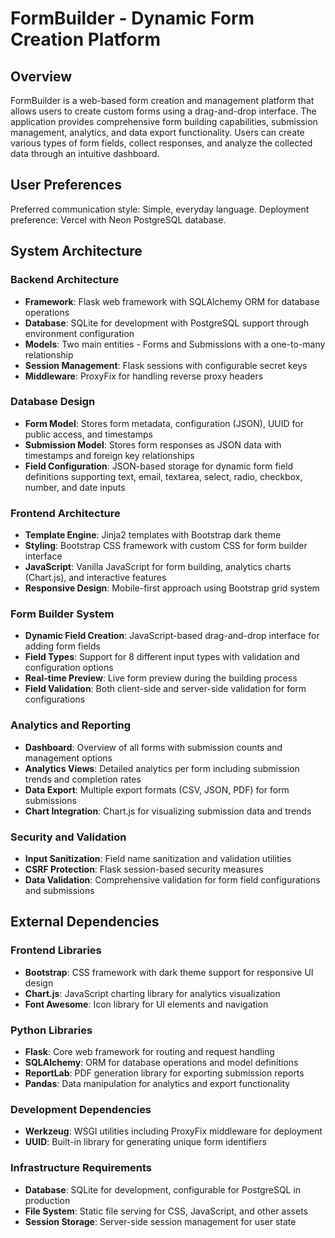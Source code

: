 # FormBuilder - Dynamic Form Creation Platform

## Overview

FormBuilder is a web-based form creation and management platform that allows users to create custom forms using a drag-and-drop interface. The application provides comprehensive form building capabilities, submission management, analytics, and data export functionality. Users can create various types of form fields, collect responses, and analyze the collected data through an intuitive dashboard.

## User Preferences

Preferred communication style: Simple, everyday language.
Deployment preference: Vercel with Neon PostgreSQL database.

## System Architecture

### Backend Architecture
- **Framework**: Flask web framework with SQLAlchemy ORM for database operations
- **Database**: SQLite for development with PostgreSQL support through environment configuration
- **Models**: Two main entities - Forms and Submissions with a one-to-many relationship
- **Session Management**: Flask sessions with configurable secret keys
- **Middleware**: ProxyFix for handling reverse proxy headers

### Database Design
- **Form Model**: Stores form metadata, configuration (JSON), UUID for public access, and timestamps
- **Submission Model**: Stores form responses as JSON data with timestamps and foreign key relationships
- **Field Configuration**: JSON-based storage for dynamic form field definitions supporting text, email, textarea, select, radio, checkbox, number, and date inputs

### Frontend Architecture
- **Template Engine**: Jinja2 templates with Bootstrap dark theme
- **Styling**: Bootstrap CSS framework with custom CSS for form builder interface
- **JavaScript**: Vanilla JavaScript for form building, analytics charts (Chart.js), and interactive features
- **Responsive Design**: Mobile-first approach using Bootstrap grid system

### Form Builder System
- **Dynamic Field Creation**: JavaScript-based drag-and-drop interface for adding form fields
- **Field Types**: Support for 8 different input types with validation and configuration options
- **Real-time Preview**: Live form preview during the building process
- **Field Validation**: Both client-side and server-side validation for form configurations

### Analytics and Reporting
- **Dashboard**: Overview of all forms with submission counts and management options
- **Analytics Views**: Detailed analytics per form including submission trends and completion rates
- **Data Export**: Multiple export formats (CSV, JSON, PDF) for form submissions
- **Chart Integration**: Chart.js for visualizing submission data and trends

### Security and Validation
- **Input Sanitization**: Field name sanitization and validation utilities
- **CSRF Protection**: Flask session-based security measures
- **Data Validation**: Comprehensive validation for form field configurations and submissions

## External Dependencies

### Frontend Libraries
- **Bootstrap**: CSS framework with dark theme support for responsive UI design
- **Chart.js**: JavaScript charting library for analytics visualization
- **Font Awesome**: Icon library for UI elements and navigation

### Python Libraries
- **Flask**: Core web framework for routing and request handling
- **SQLAlchemy**: ORM for database operations and model definitions
- **ReportLab**: PDF generation library for exporting submission reports
- **Pandas**: Data manipulation for analytics and export functionality

### Development Dependencies
- **Werkzeug**: WSGI utilities including ProxyFix middleware for deployment
- **UUID**: Built-in library for generating unique form identifiers

### Infrastructure Requirements
- **Database**: SQLite for development, configurable for PostgreSQL in production
- **File System**: Static file serving for CSS, JavaScript, and other assets
- **Session Storage**: Server-side session management for user state